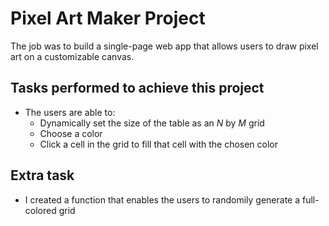 # Pixel Art Maker Project

The job was to build a single-page web app that allows users to draw pixel art on a customizable canvas.

## Tasks performed to achieve this project

- The users are able to:
    - Dynamically set the size of the table as an _N_ by _M_ grid
    - Choose a color
    - Click a cell in the grid to fill that cell with the chosen color

## Extra task

- I created a function that enables the users to randomily generate a full-colored grid